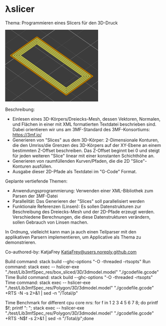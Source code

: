 # λslicer

Thema:
Programmieren eines Slicers für den 3D-Druck

<img src="pictures/slice.png" width="300">

Beschreibung:
- Einlesen eines 3D-Körpers/Dreiecks-Mesh, dessen Vektoren, Normalen, und Flächen in einer mit
  XML formatierten Textdatei beschrieben sind.
  Dabei orientieren wir uns am 3MF-Standard des 3MF-Konsortiums: https://3mf.io/
- Generieren von "Slices" aus dem 3D-Körper: 2-Dimensionale Konturen, die den Umriss/die Grenzen des
  3D-Körpers auf der XY-Ebene an einem bestimmten Z-Offset beschreiben.
  Das Z-Offset beginnt bei 0 und steigt für jeden weiteren "Slice" linear mit einer konstanten Schichthöhe an.
- Generieren von raumfüllenden Kurven/Pfaden, die die 2D "Slice"-Konturen ausfüllen.
- Ausgabe dieser 2D-Pfade als Textdatei im "G-Code" Format.

Geplante vertiefende Themen:
- Anwendungsprogrammierung: Verwenden einer XML-Bibliothek zum Parsen der 3MF-Datei
- Parallelität: Das Generieren der "Slices" soll parallelisiert werden
- Funktionale Referenzen (Linsen): Es sollen Datenstrukturen zur Beschreibung des Dreiecks-Mesh und der 2D-Pfade erzeugt werden.
  Verschiedene Berechnungen, die diese Datenstrukturen verändern, sollen Gebrauch von Linsen machen.


In Ordnung, vielleicht kann man ja auch einen Teilparser mit den applikativen Parsern implementieren,
um Applicative als Thema zu demonstrieren.

Co-authored-by: KatjaFrey <KatjaFrey@users.noreply.github.com>

Build command: stack build --ghc-options "-O -threaded -rtsopts"
Run command: stack exec -- hslicer-exe "./test/Lib3mfSpec_res/box_sliced/3D/3dmodel.model" "./gcodefile.gcode"
Time Build command: stack build --ghc-options "-O -threaded -rtsopts"
Time command: stack exec -- hslicer-exe "./test/Lib3mfSpec_res/Polygon/3D/3dmodel.model" "./gcodefile.gcode" +RTS -N -s 2>&1 | sed -n "/Total/p" 

Time Benchmark for different cpu core nrs:
for f in 1 2 3 4 5 6 7 8; do printf $f; printf ": "; stack exec -- hslicer-exe "./test/Lib3mfSpec_res/Polygon/3D/3dmodel.model" "./gcodefile.gcode" +RTS -N$f -s 2>&1 | sed -n "/Total/p";done